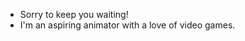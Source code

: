 - Sorry to keep you waiting!
- I'm an aspiring animator with a love of video games.

<!---
ArtisanScarecrow/ArtisanScarecrow is a ✨ special ✨ repository because its `README.md` (this file) appears on your GitHub profile.
You can click the Preview link to take a look at your changes.
--->
